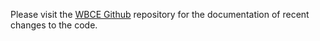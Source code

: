Please visit the [WBCE Github](https://github.com/WBCE/WBCE_CMS/commits) repository for the documentation of recent changes to the code.